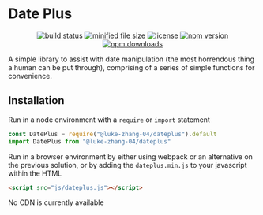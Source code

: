# Date Plus

<p align="center">
    <a href="https://github.com/Luke-zhang-04/date-plus/actions?query=workflow%3A%22Node.js+CI%22"><img src="https://img.shields.io/github/workflow/status/luke-zhang-04/date-plus/Node.js CI" alt="build status"/></a>
    <a href="https://github.com/Luke-zhang-04/date-plus/blob/master/dist/dateplus.min.js"><img src="https://img.shields.io/github/size/luke-zhang-04/date-plus/dist/dateplus.min.js?label=dateplus.min.js" alt="minified file size"/></a>
    <a href="https://github.com/Luke-zhang-04/date-plus/blob/master/LICENSE"><img src="https://img.shields.io/github/license/luke-zhang-04/date-plus" alt="license"/></a>
    <a href="https://github.com/Luke-zhang-04/date-plus/packages/297148"><img src="https://img.shields.io/npm/v/@luke-zhang-04/dateplus" alt="npm version"></a>
    <a href="https://github.com/Luke-zhang-04/date-plus/packages/297148"><img src="https://img.shields.io/npm/dt/@luke-zhang-04/dateplus" alt="npm downloads"></a>
</p>

A simple library to assist with date manipulation (the most horrendous thing a human can be put through), comprising of a series of simple functions for convenience.

## Installation
Run in a node environment with a `require` or `import` statement
```js
const DatePlus = require("@luke-zhang-04/dateplus").default
import DatePlus from "@luke-zhang-04/dateplus"
```

Run in a browser environment by either using webpack or an alternative on the previous solution, or by adding the `dateplus.min.js` to your javascript within the HTML
```html
<script src="js/dateplus.js"></script>
```

No CDN is currently available
